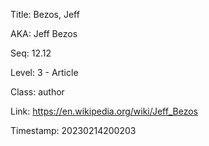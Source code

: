Title:  Bezos, Jeff

AKA:    Jeff Bezos

Seq:    12.12

Level:  3 - Article

Class:  author

Link:   https://en.wikipedia.org/wiki/Jeff_Bezos

Timestamp: 20230214200203
